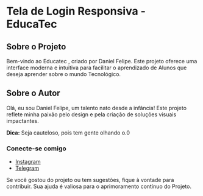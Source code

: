 # Tela de Login Responsiva - EducaTec

## Sobre o Projeto

Bem-vindo ao Educatec , criado por Daniel Felipe. Este projeto oferece uma interface moderna e intuitiva para facilitar o aprendizado de Alunos que deseja aprender sobre o mundo Tecnológico.

## Sobre o Autor

Olá, eu sou Daniel Felipe, um talento nato desde a infância! Este projeto reflete minha paixão pelo design e pela criação de soluções visuais impactantes.

**Dica:** Seja cauteloso, pois tem gente olhando o.0

### Conecte-se comigo

- [Instagram](https://www.instagram.com/danielmarinsoficial/)
- [Telegram](https://t.me/Anomcy15)

Se você gostou do projeto ou tem sugestões, fique à vontade para contribuir. Sua ajuda é valiosa para o aprimoramento contínuo do Projeto.
